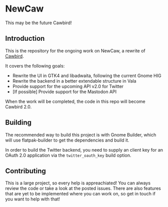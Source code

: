 # NewCaw
This may be the future Cawbird!

## Introduction

This is the repository for the ongoing work on NewCaw, a rewrite of [Cawbird](https://github.com/ibboard/cawbird).

It covers the following goals:
- Rewrite the UI in GTK4 and libadwaita, following the current Gnome HIG
- Rewrite the backend in a better extendable structure in Vala
- Provide support for the upcoming API v2.0 for Twitter
- [If possible] Provide support for the Mastodon API

When the work will be completed, the code in this repo will become Cawbird 2.0.

## Building

The recommended way to build this project is with Gnome Builder, which will use flatpak-builder to get the dependencies and build it.

In order to build the Twitter backend, you need to supply an client key for an OAuth 2.0 application via the `twitter_oauth_key` build option.

## Contributing

This is a large project, so every help is appreachiated! You can always review the code or take a look at the posted issues. There are also features that are yet to be implemented where you can work on, so get in touch if you want to help with that!
